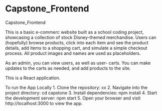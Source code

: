 # Capstone_Frontend
Capstone_Frontend

This is a basic e-commerc website built as a school coding project, showcasing a collection of stock Disney-themed merchandise. Users can (hopefully) browse products, click into each item and see the product details, add items to a shopping cart, and simulate a simple checkout process. All product images and names are used as placeholders.
 
 As an admin, you can view users, as well as user- carts. You can make updates to the carts as needed, and add products to the site. 
 
This is a React application. 

To run the App Locally
	1.	Clone the repository:
xx
	2.	Navigate into the project directory:
cd capstone
	3.	Install dependencies:
npm install
	4.	Start the development server:
npm start
	5.	Open your browser and visit http://localhost:3000 to view the app.

